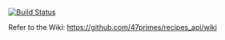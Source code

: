 [![Build Status](https://secure.travis-ci.org/47priems/recipes_api.png?branch=master)](http://travis-ci.org/47priems/recipes_api)

Refer to the Wiki: https://github.com/47primes/recipes_api/wiki

<script async class="speakerdeck-embed" data-id="4fbce0334ff11c001f0213bf" data-ratio="1.3333333333333333" src="//speakerdeck.com/assets/embed.js"></script>
